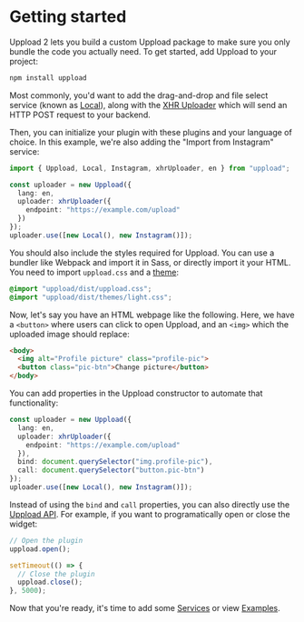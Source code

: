 # Getting started

Uppload 2 lets you build a custom Uppload package to make sure you only bundle the code you actually need. To get started, add Uppload to your project:

```bash
npm install uppload
```

Most commonly, you'd want to add the drag-and-drop and file select service (known as [Local](/services/local)), along with the [XHR Uploader](/uploaders/xhr) which will send an HTTP POST request to your backend.

Then, you can initialize your plugin with these plugins and your language of choice. In this example, we're also adding the "Import from Instagram" service:

```ts
import { Uppload, Local, Instagram, xhrUploader, en } from "uppload";

const uploader = new Uppload({
  lang: en,
  uploader: xhrUploader({
    endpoint: "https://example.com/upload"
  })
});
uploader.use([new Local(), new Instagram()]);
```

You should also include the styles required for Uppload. You can use a bundler like Webpack and import it in Sass, or directly import it your HTML. You need to import `uppload.css` and a [theme](/themes):

```scss
@import "uppload/dist/uppload.css";
@import "uppload/dist/themes/light.css";
```

Now, let's say you have an HTML webpage like the following. Here, we have a `<button>` where users can click to open Uppload, and an `<img>` which the uploaded image should replace:

```html
<body>
  <img alt="Profile picture" class="profile-pic">
  <button class="pic-btn">Change picture</button>
</body>
```

You can add properties in the Uppload constructor to automate that functionality:

```ts
const uploader = new Uppload({
  lang: en,
  uploader: xhrUploader({
    endpoint: "https://example.com/upload"
  }),
  bind: document.querySelector("img.profile-pic"),
  call: document.querySelector("button.pic-btn")
});
uploader.use([new Local(), new Instagram()]);
```

Instead of using the `bind` and `call` properties, you can also directly use the [Uppload API](/api). For example, if you want to programatically open or close the widget:

```ts
// Open the plugin
uppload.open();

setTimeout(() => {
  // Close the plugin
  uppload.close();
}, 5000);
```

Now that you're ready, it's time to add some [Services](/services) or view [Examples](/examples).

